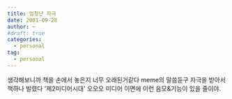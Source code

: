 ```yaml
---
title: 엄청난 자극
date: 2001-09-28
author: ~
#draft: true
categories:
  - personal
tag:
  - personal
---
```




생각해보니까 책을 손에서 놓은지 너무 오래된거같다
meme의 말씀듣구 자극을 받아서 책하나 빌렸다
'제2미디어시대'
오오오
미디어 이면에 이런 음모&기능이 있을 줄이야.


 






